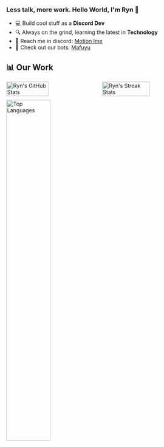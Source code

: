 ### Less talk, more work. Hello World, I'm Ryn 👋
- 💻 Build cool stuff as a **Discord Dev**
- 🔍 Always on the grind, learning the latest in **Technology**
- 💬 Reach me in discord: [Motion Ime](https://discord.gg/motionime)
- 🤖 Check out our bots: [Mafuyu](https://top.gg/bot/1150708264607170571)

## 📊 Our Work

<div style="display: flex; justify-content: space-between;">
  <img src="https://github-readme-stats.vercel.app/api?username=ferrenza&show_icons=true&theme=dark&count_private=true" alt="Ryn's GitHub Stats" style="width: 47%; height: auto;" />
  <img src="https://github-readme-streak-stats.herokuapp.com/?user=ferrenza&theme=dark" alt="Ryn's Streak Stats" style="width: 50%; height: auto;" />
</div>

<div style="margin-top: 10px;">
  <img src="https://github-readme-stats.vercel.app/api/top-langs/?username=ferrenza&layout=compact&theme=dark" alt="Top Languages" style="width: 48%;" />
</div>
